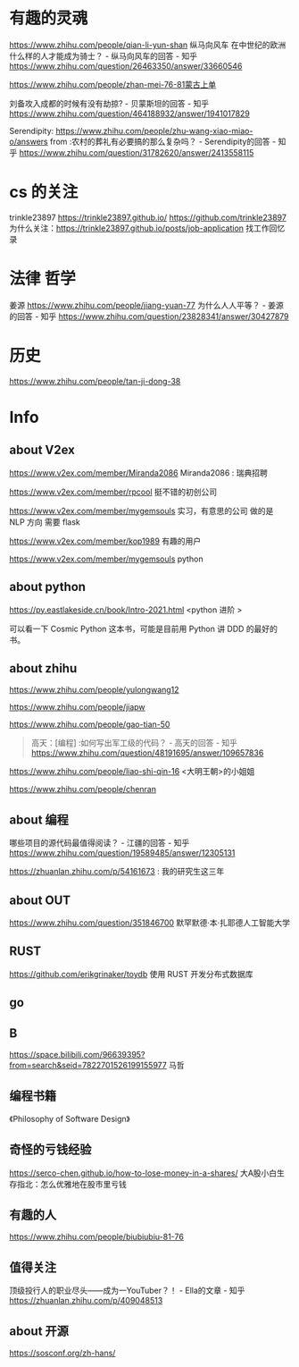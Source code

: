 # 有趣的灵魂
https://www.zhihu.com/people/qian-li-yun-shan
纵马向风车
在中世纪的欧洲什么样的人才能成为骑士？ - 纵马向风车的回答 - 知乎
https://www.zhihu.com/question/26463350/answer/33660546

https://www.zhihu.com/people/zhan-mei-76-81蒙古上单

刘备攻入成都的时候有没有劫掠? - 贝蒙斯坦的回答 - 知乎 https://www.zhihu.com/question/464188932/answer/1941017829

Serendipity:
https://www.zhihu.com/people/zhu-wang-xiao-miao-o/answers
from :农村的葬礼有必要搞的那么复杂吗？ - Serendipity的回答 - 知乎
https://www.zhihu.com/question/31782620/answer/2413558115


# cs 的关注

trinkle23897
https://trinkle23897.github.io/
https://github.com/trinkle23897
为什么关注：https://trinkle23897.github.io/posts/job-application 找工作回忆录

# 法律 哲学 

姜源
https://www.zhihu.com/people/jiang-yuan-77
为什么人人平等？ - 姜源的回答 - 知乎
https://www.zhihu.com/question/23828341/answer/30427879

# 历史

https://www.zhihu.com/people/tan-ji-dong-38


# Info

## about V2ex

https://www.v2ex.com/member/Miranda2086
Miranda2086 : 瑞典招聘

https://www.v2ex.com/member/rpcool
挺不错的初创公司

https://www.v2ex.com/member/mygemsouls
实习，有意思的公司 做的是 NLP 方向 需要 flask

https://www.v2ex.com/member/kop1989
有趣的用户

https://www.v2ex.com/member/mygemsouls
python 

## about python

https://py.eastlakeside.cn/book/Intro-2021.html
<python 进阶   >

可以看一下 Cosmic Python 这本书，可能是目前用 Python 讲 DDD 的最好的书。


## about zhihu

https://www.zhihu.com/people/yulongwang12

https://www.zhihu.com/people/jiapw

https://www.zhihu.com/people/gao-tian-50

> 高天：[编程] :如何写出军工级的代码？ - 高天的回答 - 知乎
> https://www.zhihu.com/question/48191695/answer/109657836

https://www.zhihu.com/people/liao-shi-qin-16
<大明王朝>的小姐姐

https://www.zhihu.com/people/chenran

## about 编程

哪些项目的源代码最值得阅读？ - 江疆的回答 - 知乎
https://www.zhihu.com/question/19589485/answer/12305131

https://zhuanlan.zhihu.com/p/54161673 : 我的研究生这三年

## about OUT
https://www.zhihu.com/question/351846700
默罕默德·本·扎耶德人工智能大学

## RUST
https://github.com/erikgrinaker/toydb
使用 RUST 开发分布式数据库

## go 

## B
https://space.bilibili.com/96639395?from=search&seid=7822701526199155977
马哲

## 编程书籍
《Philosophy of Software Design》

## 奇怪的亏钱经验
https://serco-chen.github.io/how-to-lose-money-in-a-shares/
大A股小白生存指北：怎么优雅地在股市里亏钱

## 有趣的人
https://www.zhihu.com/people/biubiubiu-81-76

## 值得关注
顶级投行人的职业尽头——成为一YouTuber？！ - Ella的文章 - 知乎
https://zhuanlan.zhihu.com/p/409048513

## about 开源
https://sosconf.org/zh-hans/

